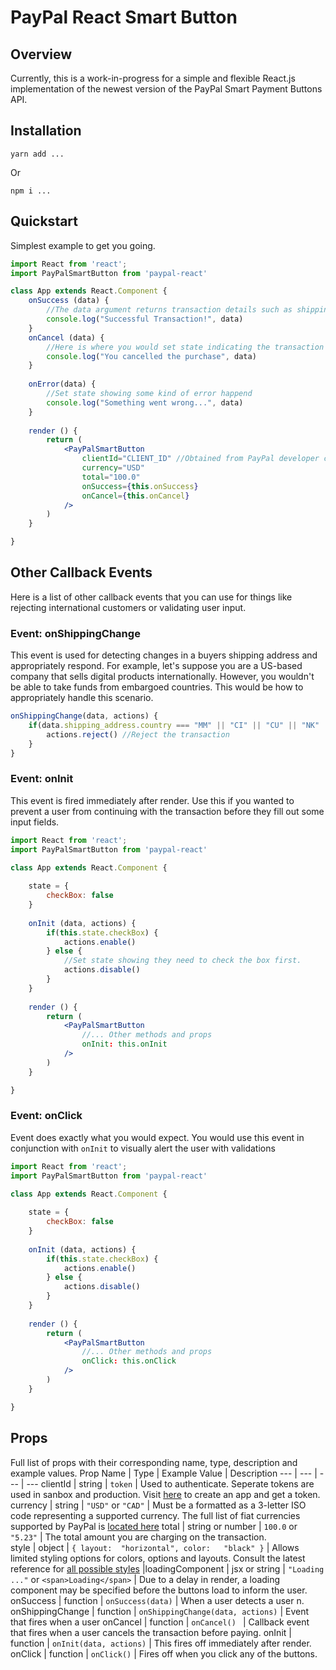 # PayPal React Smart Button

## Overview 
Currently, this is a work-in-progress for a simple and flexible React.js implementation of the newest version of the PayPal Smart Payment Buttons API.

## Installation

`yarn add ...`  

Or

`npm i ...`
## Quickstart
Simplest example to get you going.
```jsx
import React from 'react';
import PayPalSmartButton from 'paypal-react'

class App extends React.Component {
	onSuccess (data) {
    	//The data argument returns transaction details such as shipping details, address, country, etc. 
    	console.log("Successful Transaction!", data)
    }
    onCancel (data) {
    	//Here is where you would set state indicating the transaction was cancelled
    	console.log("You cancelled the purchase", data)
    }
    
    onError(data) {
    	//Set state showing some kind of error happend
    	console.log("Something went wrong...", data)
    }
    
	render () {
    	return (
        	<PayPalSmartButton 
                clientId="CLIENT_ID" //Obtained from PayPal developer console
                currency="USD"
                total="100.0"
                onSuccess={this.onSuccess}
                onCancel={this.onCancel}
            />
        )
    }

}
```

## Other Callback Events
Here is a list of other callback events that you can use for things like rejecting international customers or validating user input.
### Event: onShippingChange
This event is used for detecting changes in a buyers shipping address and appropriately respond. For example, let's suppose you are a US-based company that sells digital products internationally. However, you wouldn't be able to take funds from embargoed countries. This would be how to appropriately handle this scenario.
```jsx
onShippingChange(data, actions) {
	if(data.shipping_address.country === "MM" || "CI" || "CU" || "NK" || "SY" || "VZ" || "SS") {
		actions.reject() //Reject the transaction
	}
}

```
### Event: onInit 
This event is fired immediately after render. Use this if you wanted to prevent a user from continuing with the transaction before they fill out some input fields.
```jsx
import React from 'react';
import PayPalSmartButton from 'paypal-react'

class App extends React.Component {
	
    state = {
    	checkBox: false
    }
    
    onInit (data, actions) {
    	if(this.state.checkBox) {
        	actions.enable()
        } else {
        	//Set state showing they need to check the box first.
        	actions.disable()
        }
    }
    
	render () {
    	return (
        	<PayPalSmartButton 
                //... Other methods and props
                onInit: this.onInit
            />
        )
    }

}
```
### Event: onClick 
Event does exactly what you would expect. You would use this event in conjunction with `onInit` to visually alert the user with validations
```jsx
import React from 'react';
import PayPalSmartButton from 'paypal-react'

class App extends React.Component {
	
    state = {
    	checkBox: false
    }
    
    onInit (data, actions) {
    	if(this.state.checkBox) {
        	actions.enable()
        } else {
        	actions.disable()
        }
    }
    
	render () {
    	return (
        	<PayPalSmartButton 
                //... Other methods and props
                onClick: this.onClick
            />
        )
    }

}
```
## Props
Full list of props with their corresponding name, type, description and example values.
Prop Name | Type | Example Value | Description
--- | --- | --- | ---
clientId | string | `token` | Used to authenticate. Seperate tokens are used in sanbox and production. Visit [here](https://developer.paypal.com/developer/applications/) to create an app and get a token.
currency | string | `"USD"` or `"CAD"` | Must be a formatted as a 3-letter ISO code representing a supported currency. The full list of fiat currencies supported by PayPal is [located here](https://developer.paypal.com/docs/api/reference/currency-codes/ "Supported FIAT Currencies")
total | string or number | `100.0` or `"5.23"` | The total amount you are charging on the transaction.  
style | object |  `{ layout:  "horizontal", color:   "black" }` | Allows limited styling options for colors, options and layouts. Consult the latest reference for [all possible styles](https://developer.paypal.com/docs/checkout/integration-features/customize-button/) 
|loadingComponent | jsx or string | `"Loading ..."` or `<span>Loading</span>` | Due to a delay in render, a loading component may be specified before the buttons load to inform the user. 
onSuccess | function | `onSuccess(data)` | When a user detects a user n.
onShippingChange | function | `onShippingChange(data, actions)` | Event that fires when a user 
onCancel | function | `onCancel() ` | Callback event that fires when a user cancels the transaction before paying.
onInit | function | `onInit(data, actions)` | This fires off immediately after render. 
onClick | function | `onClick()` | Fires off when you click any of the buttons.